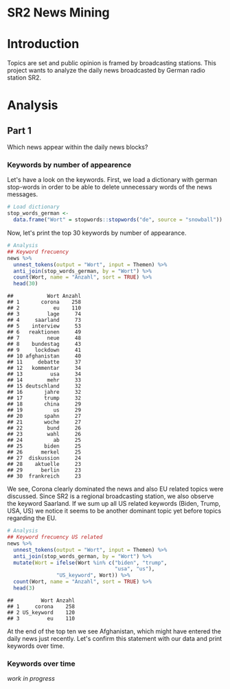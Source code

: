 SR2 News Mining
================

<!-- analysis.md is generated from analysis.Rmd -->
# Introduction

Topics are set and public opinion is framed by broadcasting stations. This project wants to analyze the daily news broadcasted by German radio station SR2.

# Analysis

## Part 1

Which news appear within the daily news blocks?

### Keywords by number of appearence

Let's have a look on the keywords. First, we load a dictionary with german stop-words in order to be able to delete unnecessary words of the news messages.

``` r
# Load dictionary
stop_words_german <-
  data.frame("Wort" = stopwords::stopwords("de", source = "snowball"))
```

Now, let's print the top 30 keywords by number of appearance.

``` r
# Analysis
## Keyword frecuency
news %>%
  unnest_tokens(output = "Wort", input = Themen) %>% 
  anti_join(stop_words_german, by = "Wort") %>% 
  count(Wort, name = "Anzahl", sort = TRUE) %>% 
  head(30)
```

    ##           Wort Anzahl
    ## 1       corona    258
    ## 2           eu    110
    ## 3         lage     74
    ## 4     saarland     73
    ## 5    interview     53
    ## 6   reaktionen     49
    ## 7         neue     48
    ## 8    bundestag     43
    ## 9     lockdown     41
    ## 10 afghanistan     40
    ## 11     debatte     37
    ## 12   kommentar     34
    ## 13         usa     34
    ## 14        mehr     33
    ## 15 deutschland     32
    ## 16       jahre     32
    ## 17       trump     32
    ## 18       china     29
    ## 19          us     29
    ## 20       spahn     27
    ## 21       woche     27
    ## 22        bund     26
    ## 23        wahl     26
    ## 24          ab     25
    ## 25       biden     25
    ## 26      merkel     25
    ## 27  diskussion     24
    ## 28    aktuelle     23
    ## 29      berlin     23
    ## 30  frankreich     23

We see, Corona clearly dominated the news and also EU related topics were discussed. Since SR2 is a regional broadcasting station, we also observe the keyword Saarland. If we sum up all US related keywords (Biden, Trump, USA, US) we notice it seems to be another dominant topic yet before topics regarding the EU.

``` r
# Analysis
## Keyword frecuency US related
news %>%
  unnest_tokens(output = "Wort", input = Themen) %>% 
  anti_join(stop_words_german, by = "Wort") %>% 
  mutate(Wort = ifelse(Wort %in% c("biden", "trump", 
                                   "usa", "us"),
                "US_keyword", Wort)) %>% 
  count(Wort, name = "Anzahl", sort = TRUE) %>% 
  head(3)
```

    ##         Wort Anzahl
    ## 1     corona    258
    ## 2 US_keyword    120
    ## 3         eu    110

At the end of the top ten we see Afghanistan, which might have entered the daily news just recently. Let's confirm this statement with our data and print keywords over time.

### Keywords over time

*work in progress*
